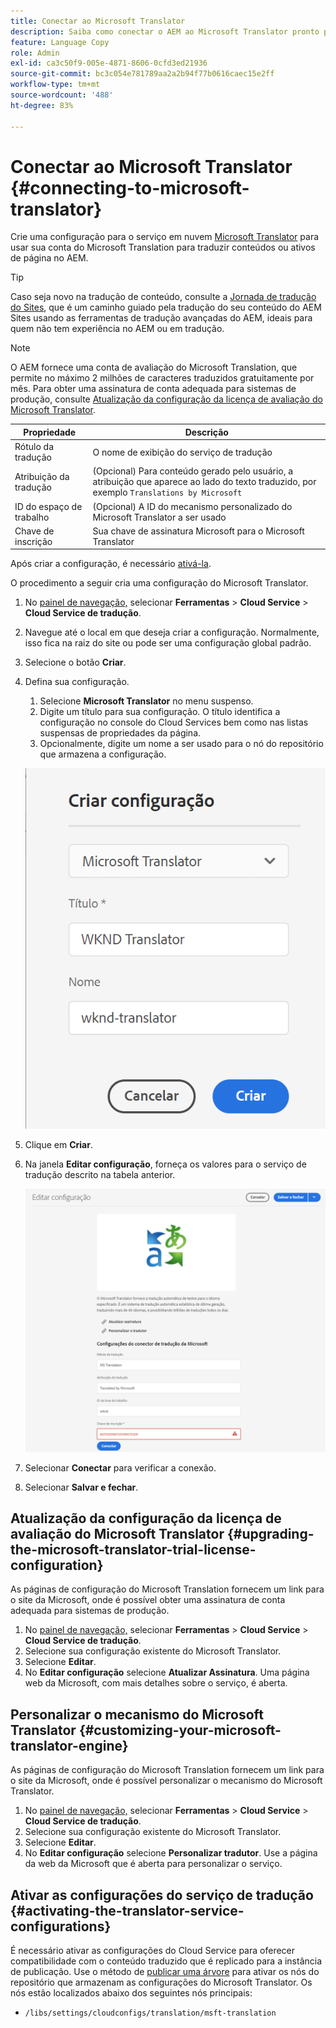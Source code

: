 ```yaml
---
title: Conectar ao Microsoft Translator
description: Saiba como conectar o AEM ao Microsoft Translator pronto para uso para automatizar seu fluxo de trabalho de tradução.
feature: Language Copy
role: Admin
exl-id: ca3c50f9-005e-4871-8606-0cfd3ed21936
source-git-commit: bc3c054e781789aa2a2b94f77b0616caec15e2ff
workflow-type: tm+mt
source-wordcount: '488'
ht-degree: 83%

---
```


# Conectar ao Microsoft Translator {#connecting-to-microsoft-translator}

Crie uma configuração para o serviço em nuvem [Microsoft Translator](https://www.microsoft.com/pt-br/translator/business/) para usar sua conta do Microsoft Translation para traduzir conteúdos ou ativos de página no AEM.

>[!TIP]
>
>Caso seja novo na tradução de conteúdo, consulte a [Jornada de tradução do Sites](/help/journey-sites/translation/overview.md), que é um caminho guiado pela tradução do seu conteúdo do AEM Sites usando as ferramentas de tradução avançadas do AEM, ideais para quem não tem experiência no AEM ou em tradução.

>[!NOTE]
>
>O AEM fornece uma conta de avaliação do Microsoft Translation, que permite no máximo 2 milhões de caracteres traduzidos gratuitamente por mês. Para obter uma assinatura de conta adequada para sistemas de produção, consulte [Atualização da configuração da licença de avaliação do Microsoft Translator](#upgrading-the-microsoft-translator-trial-license-configuration).

| Propriedade | Descrição |
|---|---|
| Rótulo da tradução | O nome de exibição do serviço de tradução |
| Atribuição da tradução | (Opcional) Para conteúdo gerado pelo usuário, a atribuição que aparece ao lado do texto traduzido, por exemplo `Translations by Microsoft` |
| ID do espaço de trabalho | (Opcional) A ID do mecanismo personalizado do Microsoft Translator a ser usado |
| Chave de inscrição | Sua chave de assinatura Microsoft para o Microsoft Translator |

Após criar a configuração, é necessário [ativá-la](#activating-the-translator-service-configurations).

O procedimento a seguir cria uma configuração do Microsoft Translator.

1. No [painel de navegação,](/help/sites-cloud/authoring/getting-started/basic-handling.md#first-steps) selecionar **Ferramentas** > **Cloud Service** > **Cloud Service de tradução**.
1. Navegue até o local em que deseja criar a configuração. Normalmente, isso fica na raiz do site ou pode ser uma configuração global padrão.
1. Selecione o botão **Criar**.
1. Defina sua configuração.
   1. Selecione **Microsoft Translator** no menu suspenso.
   1. Digite um título para sua configuração. O título identifica a configuração no console do Cloud Services bem como nas listas suspensas de propriedades da página.
   1. Opcionalmente, digite um nome a ser usado para o nó do repositório que armazena a configuração.

   ![Criar configuração de tradução](../assets/create-translation-config.png)

1. Clique em **Criar**.
1. Na janela **Editar configuração**, forneça os valores para o serviço de tradução descrito na tabela anterior.

   ![Editar configuração de tradução](../assets/edit-translation-config.png)

1. Selecionar **Conectar** para verificar a conexão.
1. Selecionar **Salvar e fechar**.

## Atualização da configuração da licença de avaliação do Microsoft Translator {#upgrading-the-microsoft-translator-trial-license-configuration}

As páginas de configuração do Microsoft Translation fornecem um link para o site da Microsoft, onde é possível obter uma assinatura de conta adequada para sistemas de produção.

1. No [painel de navegação,](/help/sites-cloud/authoring/getting-started/basic-handling.md#first-steps) selecionar **Ferramentas** > **Cloud Service** > **Cloud Service de tradução**.
1. Selecione sua configuração existente do Microsoft Translator.
1. Selecione **Editar**.
1. No **Editar configuração** selecione **Atualizar Assinatura**. Uma página web da Microsoft, com mais detalhes sobre o serviço, é aberta.

## Personalizar o mecanismo do Microsoft Translator {#customizing-your-microsoft-translator-engine}

As páginas de configuração do Microsoft Translation fornecem um link para o site da Microsoft, onde é possível personalizar o mecanismo do Microsoft Translator.

1. No [painel de navegação,](/help/sites-cloud/authoring/getting-started/basic-handling.md#first-steps) selecionar **Ferramentas** > **Cloud Service** > **Cloud Service de tradução**.
1. Selecione sua configuração existente do Microsoft Translator.
1. Selecione **Editar**.
1. No **Editar configuração** selecione **Personalizar tradutor**. Use a página da web da Microsoft que é aberta para personalizar o serviço.

## Ativar as configurações do serviço de tradução {#activating-the-translator-service-configurations}

É necessário ativar as configurações do Cloud Service para oferecer compatibilidade com o conteúdo traduzido que é replicado para a instância de publicação. Use o método de [publicar uma árvore](/help/sites-cloud/authoring/fundamentals/publishing-pages.md#publishing-and-unpublishing-a-tree) para ativar os nós do repositório que armazenam as configurações do Microsoft Translator. Os nós estão localizados abaixo dos seguintes nós principais:

* `/libs/settings/cloudconfigs/translation/msft-translation`
